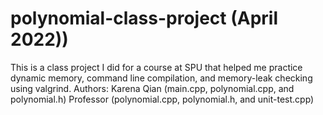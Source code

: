 # polynomial-class-project (April 2022))
This is a class project I did for a course at SPU that helped me practice dynamic memory, command line compilation, and memory-leak checking using valgrind.
Authors: Karena Qian (main.cpp, polynomial.cpp, and polynomial.h) Professor (polynomial.cpp, polynomial.h, and unit-test.cpp)
